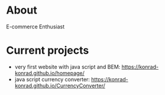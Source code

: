 # About
E-commerce Enthusiast

# Current projects
* very first website with java script and BEM: https://konrad-konrad.github.io/homepage/
* java script currency converter: https://konrad-konrad.github.io/CurrencyConverter/
